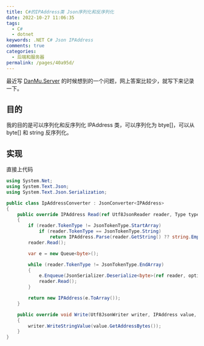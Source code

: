 ```yaml
---
title: C#的IPAddress类 Json序列化和反序列化
date: 2022-10-27 11:06:35
tags:
  - C#
  - dotnet
keywords: .NET C# Json IPAddress
comments: true
categories:
  - 后端和服务器
permalink: /pages/40a95d/
---
```


最近写 [DanMu.Server](https://github.com/u2sb/Danmu.Server) 的时候想到的一个问题，网上答案比较少，就写下来记录一下。

<!-- more -->

## 目的

我的目的是可以序列化和反序列化 IPAddress 类，可以序列化为 btye[]，可以从 byte[] 和 string 反序列化。

## 实现

直接上代码

```cs
using System.Net;
using System.Text.Json;
using System.Text.Json.Serialization;

public class IpAddressConverter : JsonConverter<IPAddress>
{
    public override IPAddress Read(ref Utf8JsonReader reader, Type typeToConvert, JsonSerializerOptions options)
    {
        if (reader.TokenType != JsonTokenType.StartArray)
            if (reader.TokenType == JsonTokenType.String)
                return IPAddress.Parse(reader.GetString() ?? string.Empty);
        reader.Read();

        var e = new Queue<byte>();

        while (reader.TokenType != JsonTokenType.EndArray)
        {
            e.Enqueue(JsonSerializer.Deserialize<byte>(ref reader, options)!);
            reader.Read();
        }

        return new IPAddress(e.ToArray());
    }

    public override void Write(Utf8JsonWriter writer, IPAddress value, JsonSerializerOptions options)
    {
        writer.WriteStringValue(value.GetAddressBytes());
    }
}
```
